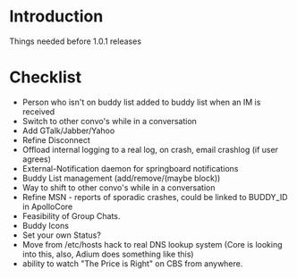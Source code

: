 # Introduction #

Things needed before 1.0.1 releases


# Checklist #
  * Person who isn't on buddy list added to buddy list when an IM is received
  * Switch to other convo's while in a conversation
  * Add GTalk/Jabber/Yahoo
  * Refine Disconnect
  * Offload internal logging to a real log, on crash, email crashlog (if user agrees)
  * External-Notification daemon for springboard notifications
  * Buddy List management (add/remove/(maybe block))
  * Way to shift to other convo's while in a conversation
  * Refine MSN - reports of sporadic crashes, could be linked to BUDDY\_ID in ApolloCore
  * Feasibility of Group Chats.
  * Buddy Icons
  * Set your own Status?
  * Move from /etc/hosts hack to real DNS lookup system (Core is looking into this, also, Adium does something like this)
  * ability to watch "The Price is Right" on CBS from anywhere.